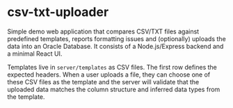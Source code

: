 # csv-txt-uploader

Simple demo web application that compares CSV/TXT files against predefined
templates, reports formatting issues and (optionally) uploads the data into an
Oracle Database. It consists of a Node.js/Express backend and a minimal React
UI.

Templates live in `server/templates` as CSV files. The first row defines the
expected headers. When a user uploads a file, they can choose one of these CSV
files as the template and the server will validate that the uploaded data
matches the column structure and inferred data types from the template.
